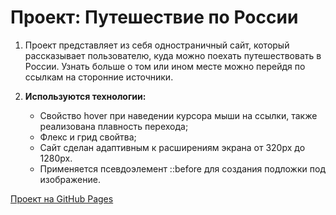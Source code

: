 # Проект: Путешествие по России
1. Проект представляет из себя одностраничный сайт, который рассказывает пользователю, куда можно поехать путешествовать в России. Узнать больше о том или ином месте можно перейдя по ссылкам на сторонние источники.
   
2. __Используются технологии:__
   * Свойство hover при наведении курсора мыши на ссылки, также реализована плавность перехода;
   * Флекс и грид свойтва;
   * Сайт сделан адаптивным к расширениям экрана от 320px до 1280px.
   * Применяется псевдоэлемент ::before для создания подложки под изображение.

[Проект на GitHub Pages]()